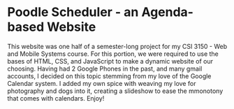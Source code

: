 # Poodle Scheduler - an Agenda-based Website
This website was one half of a semester-long project for my CSI 3150 - Web and Mobile Systems course. 
For this portion, we were required to use the bases of HTML, CSS, and JavaScript to make a dynamic website of our choosing. 
Having had 2 Google Phones in the past, and many gmail accounts, I decided on this topic stemming from my love of the Google Calendar system. 
I added my own spice with weaving my love for photography and dogs into it, creating a slideshow to ease the mmonotony that comes with calendars. 
Enjoy!
